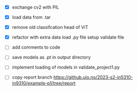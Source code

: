 - [x] exchange cv2 with PIL 
- [x] load data from .tar
- [x] remove old classifcation head of ViT
- [x] refactor with extra data load .py file setup validate file
- [ ] add comments to code
- [ ] save models as .pt in output directory
- [ ] implement loading of models in validate_project1.py
- [ ] copy report branch https://github.uio.no/2023-s2-in5310-in9310/example-p1/tree/report

